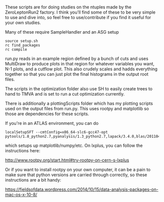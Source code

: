These scripts are for doing studies on the ntuples made by the ZeroLeptonRun2 factory. I think you'll find some of these to be very simple to use and dive into, so feel free to use/contribute if you find it useful for your own studies.

Many of these require SampleHandler and an ASG setup

	source setup.sh
	rc find_packages
	rc compile

run.py reads in an example region defined by a bunch of cuts and uses MultiDraw to produce plots in that region for whatever variables you want, N-1 plots, and a cutflow plot. This also crudely scales and hadds everything together so that you can just plot the final histograms in the output root files. 

The scripts in the optimization folder also use SH to easily create trees to hand to TMVA and is set to run a cut optimization currently.

There is additionally a plottingScripts folder which has my plotting scripts used on the output files from run.py. This uses rootpy and matplotlib so those are dependencies for these scripts. 

If you're in an ATLAS environment, you can do 

	localSetupSFT --cmtConfig=x86_64-slc6-gcc47-opt pytools/1.8_python2.7,pyanalysis/1.3_python2.7,lapack/3.4.0,blas/20110419

which setups up matplotlib/numpy/etc. On lxplus, you can follow the instructions here: 

http://www.rootpy.org/start.html#try-rootpy-on-cern-s-lxplus

Or if you want to install rootpy on your own computer, it can be a pain to make sure that python versions are carried through correctly, so these instructions are a bit handy:

https://fieldsofdata.wordpress.com/2014/10/15/data-analysis-packages-on-mac-os-x-10-8/

